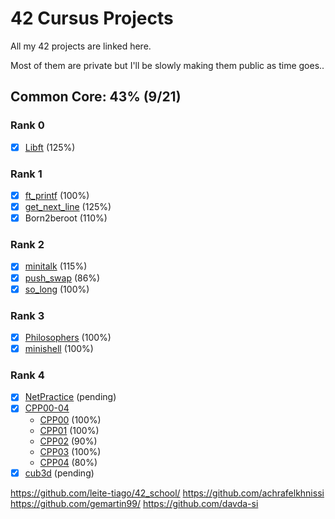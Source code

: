 # 42 Cursus Projects

All my 42 projects are linked here.

Most of them are private but I'll be slowly making them public as time goes..

## Common Core: 43% (9/21)

### Rank 0
- [x] [Libft](https://github.com/Stezsz/Libft) (125%)

### Rank 1
- [x] [ft_printf](https://github.com/Stezsz/ft_printf) (100%)
- [x] [get_next_line](https://github.com/Stezsz/get_next_line) (125%)
- [x] Born2beroot (110%)

### Rank 2
- [x] [minitalk](https://github.com/Stezsz/minitalk) (115%)
- [x] [push_swap](https://github.com/Stezsz/push_swap) (86%)
- [x] [so_long](https://github.com/Stezsz/so_long) (100%)

### Rank 3
- [x] [Philosophers](https://github.com/Stezsz/Philosophers) (100%)
- [x] [minishell](https://github.com/Stezsz/minishell) (100%)

### Rank 4

- [x] [NetPractice](https://github.com/Stezsz/NetPractice) (pending)
- [x] [CPP00-04](https://github.com/Stezsz/CPP00-04)
  - [CPP00](https://github.com/Stezsz/CPP00-04/tree/main/cpp00) (100%)
  - [CPP01](https://github.com/Stezsz/CPP00-04/tree/main/cpp01) (100%)
  - [CPP02](https://github.com/Stezsz/CPP00-04/tree/main/cpp02) (90%)
  - [CPP03](https://github.com/Stezsz/CPP00-04/tree/main/cpp03) (100%)
  - [CPP04](https://github.com/Stezsz/CPP00-04/tree/main/cpp04) (80%)
- [x] [cub3d](https://github.com/Stezsz/cub3d) (pending)

https://github.com/leite-tiago/42_school/
https://github.com/achrafelkhnissi
https://github.com/gemartin99/
https://github.com/davda-si

